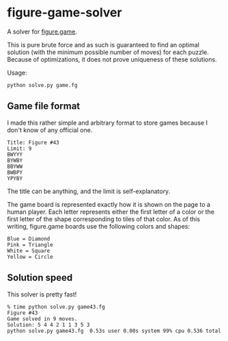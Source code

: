 # figure-game-solver

A solver for [figure.game](https://figure.game/).

This is pure brute force and as such is guaranteed to find an
optimal solution (with the minimum possible number of moves) for
each puzzle. Because of optimizations, it does not prove uniqueness
of these solutions.

Usage:

    python solve.py game.fg

## Game file format

I made this rather simple and arbitrary format to store games
because I don't know of any official one.

    Title: Figure #43
    Limit: 9
    BWYYY
    BYWBY
    BBYWW
    BWBPY
    YPYBY

The title can be anything, and the limit is self-explanatory.

The game board is represented exactly how it is shown on the page
to a human player. Each letter represents either the first letter of
a color or the first letter of the shape corresponding to tiles of
that color. As of this writing, figure.game boards use the following
colors and shapes:

    Blue = Diamond
    Pink = Triangle
    White = Square
    Yellow = Circle

## Solution speed

This solver is pretty fast!

    % time python solve.py game43.fg
    Figure #43
    Game solved in 9 moves.
    Solution: 5 4 4 2 1 1 3 5 3
    python solve.py game43.fg  0.53s user 0.00s system 99% cpu 0.536 total

